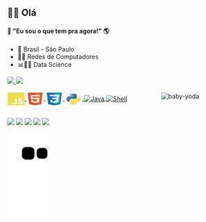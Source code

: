 ## 🖐🏼 Olá

#### 🧠 "Eu sou o que tem pra agora!"  🌎

- 📍 Brasil - São Paulo 
- 👨‍💻 Redes de Computadores 
- 📊👨‍🔬 Data Science

<div>
  <a href="https://github.com/gabrielcn">
  <img height="180em" src="https://github-readme-stats.vercel.app/api?username=gabrielcn&show_icons=true&theme=tokyonight&include_all_commits=true&count_private=true"/>
  <img height="180em" src="https://github-readme-stats.vercel.app/api/top-langs/?username=gabrielcn&layout=compact&langs_count=7&theme=tokyonight"/>
    
</div>
  
  <div style="display: inline_block"><br>
  <img align="center" alt="Js" height="30" width="40" src="https://raw.githubusercontent.com/devicons/devicon/master/icons/javascript/javascript-plain.svg">
  <img align="center" alt="HTML" height="30" width="40" src="https://raw.githubusercontent.com/devicons/devicon/master/icons/html5/html5-original.svg">
  <img align="center" alt="CSS" height="30" width="40" src="https://raw.githubusercontent.com/devicons/devicon/master/icons/css3/css3-original.svg">
  <img align="center" alt="Python" height="30" width="40" src="https://raw.githubusercontent.com/devicons/devicon/master/icons/python/python-original.svg">
  <img align="center" alt="Java" height="50" width="55" src="https://cdn.jsdelivr.net/gh/devicons/devicon/icons/java/java-original-wordmark.svg">
  <img align="center" alt="Shell" height="50" width="55" src="https://cdn.jsdelivr.net/gh/devicons/devicon/icons/php/php-original.svg">
  <img align="right" alt="baby-yoda"  height="150" width="150" src="https://freepngimg.com/download/star_wars/99068-cute-star-wars-photos-baby-yoda.png">
                 
</div>
 
## 
  
<div>
   <a href="https://www.youtube.com/channel/UCWHYBv3Ku2hUewOIWBaFMVw" target="_blank"><img src="https://img.shields.io/badge/YouTube-FF0000?style=for-the-badge&logo=youtube&logoColor=white" target="_blank"></a>
  <a href="https://instagram.com/gabrielconi_" target="_blank"><img src="https://img.shields.io/badge/-Instagram-%23E4405F?style=for-the-badge&logo=instagram&logoColor=white" target="_blank"></a> 
  <a href = "mailto:gabriel.reis.gr402@gmail.com"><img src="https://img.shields.io/badge/-Gmail-%23333?style=for-the-badge&logo=gmail&logoColor=white" target="_blank"></a>
  <a href="https://www.linkedin.com/in/gabriel-reis-0512/" target="_blank"><img src="https://img.shields.io/badge/-LinkedIn-%230077B5?style=for-the-badge&logo=linkedin&logoColor=white" target="_blank"></a>
  <a href="https://api.whatsapp.com/send?1=pt_BR&phone=5511969531226"><img src="https://img.shields.io/badge/WhatsApp-25D366?style=for-the-badge&logo=whatsapp&logoColor=white"></a>
</div>
  
   ![Snake animation](https://github.com/rafaballerini/rafaballerini/blob/output/github-contribution-grid-snake.svg)
